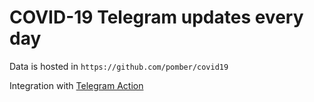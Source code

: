 # COVID-19 Telegram updates every day

Data is hosted in `https://github.com/pomber/covid19`

Integration with [Telegram Action](https://github.com/appleboy/telegram-action)